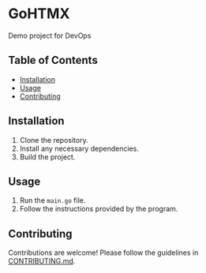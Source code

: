# GoHTMX

Demo project for DevOps

## Table of Contents

- [Installation](#installation)
- [Usage](#usage)
- [Contributing](#contributing)

## Installation

1. Clone the repository.
2. Install any necessary dependencies.
3. Build the project.

## Usage

1. Run the `main.go` file.
2. Follow the instructions provided by the program.

## Contributing

Contributions are welcome! Please follow the guidelines in [CONTRIBUTING.md](CONTRIBUTING.md).